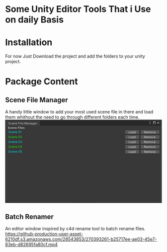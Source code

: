 # Some Unity Editor Tools That i Use on daily Basis
# Installation
For now Just Download the project and add the folders to your unity project.

# Package Content
## Scene File Manager
A handy little window to add your most used scene file in there and load them whithout the need to go through different folders each time.
![SceneFileManagerImage](Img/SceneFileManager.png)
## Batch Renamer
An editor window inspired by c4d rename tool to batch rename files.
https://github-production-user-asset-6210df.s3.amazonaws.com/28543853/270393261-b25717ee-ae03-45e7-83eb-d82695fa80cf.mp4

